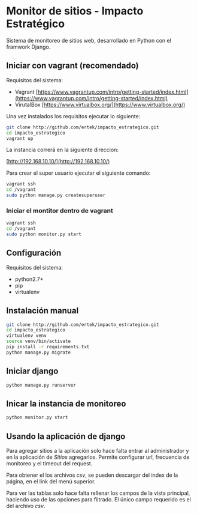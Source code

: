 # Monitor de sitios - Impacto Estratégico

Sistema de monitoreo de sitios web, desarrollado en Python con el framwork Django.

## Iniciar con vagrant (recomendado)

Requisitos del sistema:

* Vagrant [https://www.vagrantup.com/intro/getting-started/index.html](https://www.vagrantup.com/intro/getting-started/index.html)
* VirutalBox [https://www.virtualbox.org/](https://www.virtualbox.org/)

Una vez instalados los requisitos ejecutar lo siguiente:

```bash
git clone http://github.com/ertek/impacto_estrategico.git
cd impacto_estrategico
vagrant up
```

La instancia correrá en la siguiente direccion:

[http://192.168.10.10/](http://192.168.10.10/)

Para crear el super usuario ejecutar el siguiente comando:

```bash
vagrant ssh
cd /vagrant
sudo python manage.py createsuperuser
```

### Iniciar el montitor dentro de vagrant

```bash
vagrant ssh
cd /vagrant
sudo python monitor.py start
```

## Configuración

Requisitos del sistema:

* python2.7+
* pip
* virtualenv

## Instalación manual

```bash
git clone http://github.com/ertek/impacto_estrategico.git
cd impacto_estrategico
virtualenv venv
source venv/bin/activate
pip install -r requirements.txt
python manage.py migrate
```

## Iniciar django

```bash
python manage.py runserver
```

## Inicar la instancia de monitoreo

```bash
python monitor.py start
```

## Usando la aplicación de django

Para agregar sitios a la aplicación solo hace falta entrar al administrador y en la aplicación de *Sitios* agregarlos. Permite configurar url, frecuencia de monitoreo y el timeout del request.

Para obtener el los archivos *csv*, se pueden descargar del index de la página, en el link del menú superior.

Para ver las tablas solo hace falta rellenar los campos de la vista principal, haciendo uso de las opciones para filtrado. El único campo requerido es el del archivo *csv*.